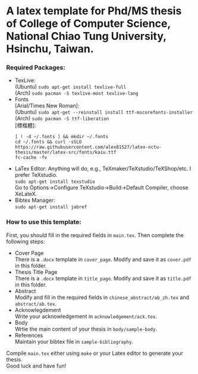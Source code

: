 # A latex template for Phd/MS thesis of College of Computer Science, National Chiao Tung University, Hsinchu, Taiwan.  

### Required Packages:  
+ TexLive:  
    (Ubuntu) `sudo apt-get install texlive-full`   
    (Arch) `sudo pacman -S texlive-most texlive-lang`  
+ Fonts  
    [Arial/Times New Roman]:   
    (Ubuntu) `sudo apt-get --reinstall install ttf-mscorefonts-installer`  
    (Arch) `sudo pacman -S ttf-liberation`  
    [標楷體]:
    ```
    [ ! -d ~/.fonts ] && mkdir ~/.fonts  
    cd ~/.fonts && curl -sSLO https://raw.githubusercontent.com/alex81527/latex-nctu-thesis/master/latex-src/fonts/kaiu.ttf
    fc-cache -fv  
    ```
+ LaTex Editor: Anything will do, e.g., TeXmaker/TeXstudio/TeXShop/etc. I prefer TeXstudio.  
    `sudo apt-get install texstudio`  
    Go to Options->Configure TeXstudio->Build->Default Compiler, choose XeLateX.  
+ Bibtex Manager:   
    `sudo apt-get install jabref`  

### How to use this template:  
First, you should fill in the required fields in `main.tex`. Then complete the following steps:  
+ Cover Page  
    There is a `.docx` template in `cover_page`. Modify and save it as `cover.pdf` in this folder.  
+ Thesis Title Page  
    There is a `.docx` template in `title_page`. Modify and save it as `title.pdf` in this folder.  
+ Abstract  
    Modify and fill in the required fields in `chinese_abstract/ab_zh.tex` and `abstract/ab.tex`.  
+ Acknowlegdement  
    Write your acknowledgement in `acknowledgement/ack.tex`.  
+ Body  
    Wrtie the main content of your thesis in `body/sample-body`.  
+ References  
    Maintain your bibtex file in `sample-bibliography`.  

Compile `main.tex` either using `make` or your Latex editor to generate your thesis.  
Good luck and have fun!   